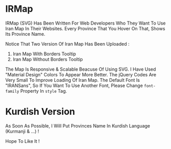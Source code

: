 # IRMap

IRMap (SVG) Has Been Written For Web Developers Who They Want To Use Iran Map In Their Websites. Every Province That You Hover On That, Shows Its Province Name.

Notice That Two Version Of Iran Map Has Been Uploaded :

1. Iran Map With Borders Tooltip
2. Iran Map Without Borders Tooltip

The Map Is Responsive & Scalable Beacuse Of Using SVG.
I Have Used "Material Design" Colors To Appear More Better. The jQuery Codes Are Very Small To Improve Loading Of Iran Map.
The Default Font Is "IRANSans", So If You Want To Use Another Font, Please Change ```font-family``` Property In ```style``` Tag.

# Kurdish Version
As Soon As Possible, I Will Put Provinces Name In Kurdish Language (Kurmanji & ...) !

Hope To Like It !

